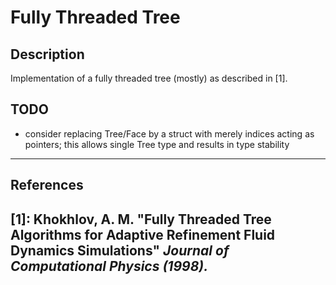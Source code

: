 # Fully Threaded Tree

## Description
Implementation of a fully threaded tree (mostly) as described in [1].

## TODO
- consider replacing Tree/Face by a struct with merely indices acting as pointers; this allows single Tree type and results in type stability

---
## References
[1]: Khokhlov, A. M. "Fully Threaded Tree Algorithms for Adaptive Refinement Fluid Dynamics Simulations" *Journal of Computational Physics (1998).*
---
